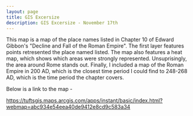 ```yaml
---
layout: page
title: GIS Excersize
description: GIS Excersize - November 17th
---
```

This map is a map of the place names listed in Chapter 10 of Edward Gibbon's "Decline and Fall of the Roman Empire". The first layer features points retresented the place named listed. The map also features a heat map, which shows which areas were strongly represented. Unsuprisingly, the area around Rome stands out. Finally, I included a map of the Roman Empire in 200 AD, which is the closest time period I could find to 248-268 AD, which is the time period the chapter covers.

Below is a link to the map - 

https://tuftsgis.maps.arcgis.com/apps/instant/basic/index.html?webmap=abc934e54eea40de9412e8cd9c583a34 